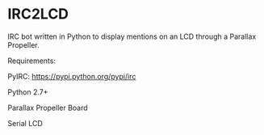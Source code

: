 IRC2LCD
=======

IRC bot written in Python to display mentions on an LCD through a Parallax Propeller.

Requirements:

PyIRC: https://pypi.python.org/pypi/irc

Python 2.7+

Parallax Propeller Board

Serial LCD
